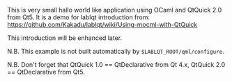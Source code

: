 This is very small hallo world like application using OCaml and QtQuick 2.0 from Qt5.
It is a demo for lablqt introduction from:
    https://github.com/Kakadu/lablqt/wiki/Using-mocml-with-QtQuick

This introduction will be enhanced later.

N.B. This example is not built automatically by `$LABLQT_ROOT/qml/configure`.

N.B. Don't forget that QtQuick 1.0 == QtDeclarative from Qt 4.x,
QtQuick 2.0 == QtDeclarative from Qt5.

